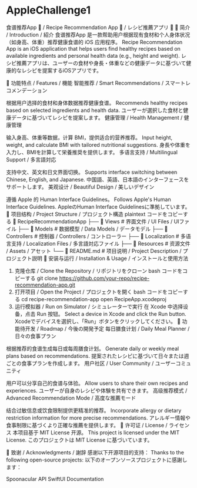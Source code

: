 # AppleChallenge1
食谱推荐App 🍲 / Recipe Recommendation App 🍲 / レシピ推薦アプリ 🍲
📖 简介 / Introduction / 紹介
食谱推荐App 是一款帮助用户根据现有食材和个人身体状况（如身高、体重）推荐健康食谱的 iOS 应用程序。
Recipe Recommendation App is an iOS application that helps users find healthy recipes based on available ingredients and personal health data (e.g., height and weight).
レシピ推薦アプリは、ユーザーの食材や身長・体重などの健康データに基づいて健康的なレシピを提案するiOSアプリです。

🎯 功能特点 / Features / 機能
智能推荐 / Smart Recommendations / スマートレコメンデーション

根据用户选择的食材和身体数据推荐健康食谱。
Recommends healthy recipes based on selected ingredients and health data.
ユーザーが選択した食材と健康データに基づいてレシピを提案します。
健康管理 / Health Management / 健康管理

输入身高、体重等数据，计算 BMI，提供适合的营养推荐。
Input height, weight, and calculate BMI with tailored nutritional suggestions.
身長や体重を入力し、BMIを計算して栄養推奨を提供します。
多语言支持 / Multilingual Support / 多言語対応

支持中文、英文和日文界面切换。
Supports interface switching between Chinese, English, and Japanese.
中国語、英語、日本語のインターフェースをサポートします。
美观设计 / Beautiful Design / 美しいデザイン

遵循 Apple 的 Human Interface Guidelines。
Follows Apple's Human Interface Guidelines.
AppleのHuman Interface Guidelinesに準拠しています。
📂 项目结构 / Project Structure / プロジェクト構造
plaintext
コードをコピーする
📂 RecipeRecommendationApp
├── 📁 Views            # 界面文件 / UI Files / UIファイル
├── 📁 Models           # 数据模型 / Data Models / データモデル
├── 📁 Controllers      # 控制器 / Controllers / コントローラー
├── 📁 Localization     # 多语言支持 / Localization Files / 多言語対応ファイル
├── 📁 Resources        # 资源文件 / Assets / アセット
└── 📄 README.md        # 项目说明 / Project Description / プロジェクト説明
🚀 安装与运行 / Installation & Usage / インストールと使用方法
1. 克隆仓库 / Clone the Repository / リポジトリをクローン
bash
コードをコピーする
git clone https://github.com/your-repo/recipe-recommendation-app.git
2. 打开项目 / Open the Project / プロジェクトを開く
bash
コードをコピーする
cd recipe-recommendation-app
open RecipeApp.xcodeproj
3. 运行模拟器 / Run on Simulator / シミュレーターで実行
在 Xcode 中选择设备，点击 Run 按钮。
Select a device in Xcode and click the Run button.
Xcodeでデバイスを選択し、「Run」ボタンをクリックしてください。
🌟 功能待开发 / Roadmap / 今後の開発予定
每日膳食计划 / Daily Meal Planner / 日々の食事プラン

根据推荐的食谱生成每日或每周膳食计划。
Generate daily or weekly meal plans based on recommendations.
提案されたレシピに基づいて日々または週ごとの食事プランを作成します。
用户社区 / User Community / ユーザーコミュニティ

用户可以分享自己的食谱与体验。
Allow users to share their own recipes and experiences.
ユーザーが自身のレシピや体験を共有できます。
高级推荐模式 / Advanced Recommendation Mode / 高度な推薦モード

结合过敏信息或饮食限制提供更精准的推荐。
Incorporate allergy or dietary restriction information for more precise recommendations.
アレルギー情報や食事制限に基づくより正確な推薦を提供します。
📄 许可证 / License / ライセンス
本项目基于 MIT License 开源。
This project is licensed under the MIT License.
このプロジェクトは MIT License に基づいています。

🙏 致谢 / Acknowledgments / 謝辞
感谢以下开源项目的支持：
Thanks to the following open-source projects:
以下のオープンソースプロジェクトに感謝します：

Spoonacular API
SwiftUI Documentation
